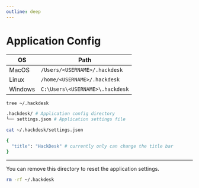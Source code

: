 ```yaml
---
outline: deep
---
```


# Application Config

| OS      | Path                            |
| ------- | ------------------------------- |
| MacOS   | `/Users/<USERNAME>/.hackdesk`   |
| Linux   | `/home/<USERNAME>/.hackdesk`    |
| Windows | `C:\Users\<USERNAME>\.hackdesk` |

```sh
tree ~/.hackdesk

.hackdesk/ # Application config directory
└── settings.json # Application settings file
```

```sh
cat ~/.hackdesk/settings.json

{
  "title": "HackDesk" # currently only can change the title bar
}
```

---

You can remove this directory to reset the application settings.

```sh
rm -rf ~/.hackdesk
```
